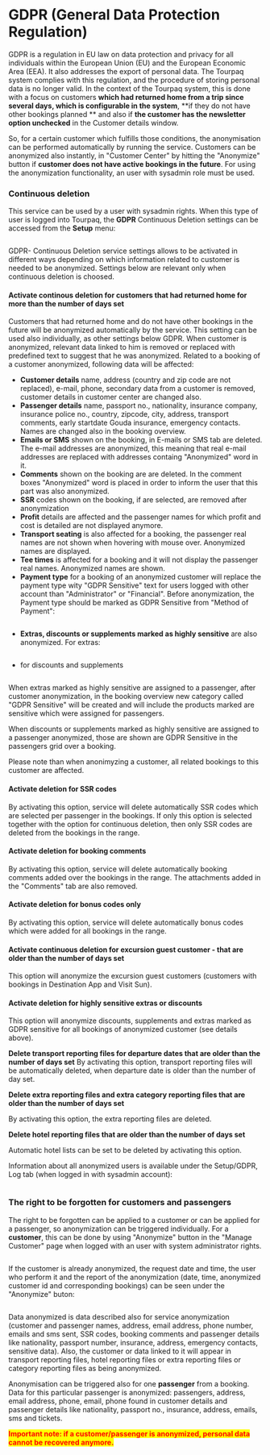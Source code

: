 # GDPR (General Data Protection Regulation)

GDPR is a regulation in EU law on data protection and privacy for all individuals within the European Union (EU) and the European Economic Area (EEA). It also addresses the export of personal data. The Tourpaq system complies with this regulation, and the procedure of storing personal data is no longer valid. In the context of the Tourpaq system, this is done with a focus on customers **which had returned home from a trip since several days, which is configurable in the system**, \*\*if they do not have other bookings planned \*\* and also if **the customer has the newsletter option unchecked** in the Customer details window.

So, for a certain customer which fulfills those conditions, the anonymisation can be performed automatically by running the service. Customers can be anonymized also instantly, in "Customer Center" by hitting the "Anonymize" button if **customer does not have active bookings in the future**. For using the anonymization functionality, an user with sysadmin role must be used.

### Continuous deletion <a href="#continuous-deletion" id="continuous-deletion"></a>

This service can be used by a user with sysadmin rights. When this type of user is logged into Tourpaq, the **GDPR** Continuous Deletion settings can be accessed from the **Setup** menu:

<figure><img src=".gitbook/assets/image (42).png" alt=""><figcaption></figcaption></figure>

GDPR- Continuous Deletion service settings allows to be activated in different ways depending on which information related to customer is needed to be anonymized. Settings below are relevant only when continuous deletion is choosed.

#### **Activate continous deletion for customers that had returned home for more than the number of days set**

Customers that had returned home and do not have other bookings in the future will be anonymized automatically by the service. This setting can be used also individually, as other settings below GDPR. When customer is anonymized, relevant data linked to him is removed or replaced with predefined text to suggest that he was anonymized. Related to a booking of a customer anonymized, following data will be affected:

* **Customer details** name, address (country and zip code are not replaced), e-mail, phone, secondary data from a customer is removed, customer details in customer center are changed also.
* **Passenger details** name, passport no., nationality, insurance company, insurance police no., country, zipcode, city, address, transport comments, early startdate Gouda insurance, emergency contacts. Names are changed also in the booking overview.
* **Emails or SMS** shown on the booking, in E-mails or SMS tab are deleted. The e-mail addresses are anonymized, this meaning that real e-mail addresses are replaced with addresses containg "Anonymized" word in it.
* **Comments** shown on the booking are are deleted. In the comment boxes "Anonymized" word is placed in order to inform the user that this part was also anonymized.
* **SSR** codes shown on the booking, if are selected, are removed after anonymization
* **Profit** details are affected and the passenger names for which profit and cost is detailed are not displayed anymore.
* **Transport seating** is also affected for a booking, the passenger real names are not shown when hovering with mouse over. Anonymized names are displayed.
* **Tee times** is affected for a booking and it will not display the passenger real names. Anonymized names are shown.
* **Payment type** for a booking of an anonymized customer will replace the payment type wity "GDPR Sensitive" text for users logged with other account than "Administrator" or "Financial". Before anonymization, the Payment type should be marked as GDPR Sensitive from "Method of Payment":

<figure><img src=".gitbook/assets/image (43).png" alt=""><figcaption></figcaption></figure>

* **Extras, discounts or supplements marked as highly sensitive** are also anonymized. For extras:

<figure><img src=".gitbook/assets/image (45).png" alt=""><figcaption></figcaption></figure>

* for discounts and supplements

<figure><img src=".gitbook/assets/image (46).png" alt=""><figcaption></figcaption></figure>

When extras marked as highly sensitive are assigned to a passenger, after customer anonymization, in the booking overview new category called "GDPR Sensitive" will be created and will include the products marked are sensitive which were assigned for passengers.

When discounts or supplements marked as highly sensitive are assigned to a passenger anonymized, those are shown are GDPR Sensitive in the passengers grid over a booking.

Please note than when anonimyzing a customer, all related bookings to this customer are affected.

#### **Activate deletion for SSR codes**

&#x20;By activating this option, service will delete automatically SSR codes which are selected per passenger in the bookings. If only this option is selected together with the option for continuous deletion, then only SSR codes are deleted from the bookings in the range.

#### **Activate deletion for booking comments**&#x20;

By activating this option, service will delete automatically booking comments added over the bookings in the range. The attachments added in the "Comments" tab are also removed.

#### **Activate deletion for bonus codes only**&#x20;

By activating this option, service will delete automatically bonus codes which were added for all bookings in the range.

#### **Activate continuous deletion for excursion guest customer - that are older than the number of days set**

This option will anonymize the excursion guest customers (customers with bookings in Destination App and Visit Sun).

#### **Activate deletion for highly sensitive extras or discounts**

This option will anonymize discounts, supplements and extras marked as GDPR sensitive for all bookings of anonymized customer (see details above).

**Delete transport reporting files for departure dates that are older than the number of days set** By activating this option, transport reporting files will be automatically deleted, when departure date is older than the number of day set.

**Delete extra reporting files and extra category reporting files that are older than the number of days set**

By activating this option, the extra reporting files are deleted.

**Delete hotel reporting files that are older than the number of days set**

Automatic hotel lists can be set to be deleted by activating this option.

Information about all anonymized users is available under the Setup/GDPR, Log tab (when logged in with sysadmin account):

<figure><img src=".gitbook/assets/image (47).png" alt=""><figcaption></figcaption></figure>

### The right to be forgotten for customers and passengers <a href="#the-right-to-be-forgotten-for-customers-and-passengers" id="the-right-to-be-forgotten-for-customers-and-passengers"></a>

The right to be forgotten can be applied to a customer or can be applied for a passenger, so anonymization can be triggered individually. For a **customer**, this can be done by using "Anonymize" button in the "Manage Customer" page when logged with an user with system administrator rights.

<figure><img src=".gitbook/assets/image (48).png" alt=""><figcaption></figcaption></figure>

If the customer is already anonymized, the request date and time, the user who perform it and the report of the anonymization (date, time, anonymized customer id and corresponding bookings) can be seen under the "Anonymize" buton:

<figure><img src=".gitbook/assets/image (49).png" alt=""><figcaption></figcaption></figure>

Data anonymized is data described also for service anonymization (customer and passenger names, address, email address, phone number, emails and sms sent, SSR codes, booking comments and passenger details like nationality, passport number, insurance, address, emergency contacts, sensitive data). Also, the customer or data linked to it will appear in transport reporting files, hotel reporting files or extra reporting files or category reporting files as being anonymized.

Anonymisation can be triggered also for one **passenger** from a booking. Data for this particular passenger is anonymized: passengers, address, email address, phone, email, phone found in customer details and passenger details like nationality, passport no., insurance, address, emails, sms and tickets.

<mark style="color:red;">**Important note: if a customer/passenger is anonymized, personal data cannot be recovered anymore.**</mark>
